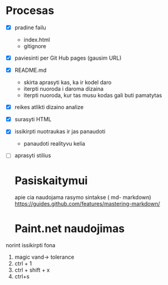 #  Procesas                                                                  

- [x] pradine failu 
  -  index.html
  -  gitignore
- [x] paviesinti  per Git Hub pages (gausim URL)
- [x] README.md
    - skirta aprasyti kas, ka ir kodel daro
    - iterpti nuoroda i daroma dizaina
    - iterpti nuoroda, kur tas musu kodas gali buti pamatytas
- [x] reikes atlikti dizaino analize
- [x] surasyti HTML
- [x] issikirpti nuotraukas ir jas panaudoti
    - panaudoti realityvu kelia
- [ ] aprasyti stilius

    # Pasiskaitymui
    apie cia naudojama rasymo sintakse ( md- markdown) https://guides.github.com/features/mastering-markdown/

    # Paint.net naudojimas

 norint issikirpti fona

 1. magic vand-> tolerance
 2. ctrl + 1
 3. ctrl + shift + x
 4. ctrl+s


